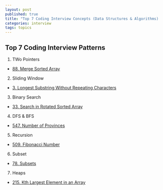 ```yaml
---
layout: post
published: true
title: "Top 7 Coding Interview Concepts (Data Structures & Algorithms) - Basic II"
categories: interview
tags: topics 
---
```


## Top 7 Coding Interview Patterns

1. TWo Pointers
- [88. Merge Sorted Array](/interview/2023/05/21/merge-sorted-array/)

2. Sliding Window
- [3. Longest Substring Without Repeating Characters](/interview/2023/05/21/longest-substring-without-repeating-characters/)

3. Binary Search
- [33. Search in Rotated Sorted Array](/interview/2023/05/21/search-in-rotated-sorted-array/)

4. DFS & BFS
- [547. Number of Provinces](/interview/2023/05/21/number-of-provinces/)

5. Recursion
- [509. Fibonacci Number](/interview/2023/05/21/fibonacci-number/)

6. Subset
- [78. Subsets](/interview/2023/05/21/subsets/)

7. Heaps
- [215. Kth Largest Element in an Array](/interview/2023/05/21/kth-largest-element-in-an-array/)
